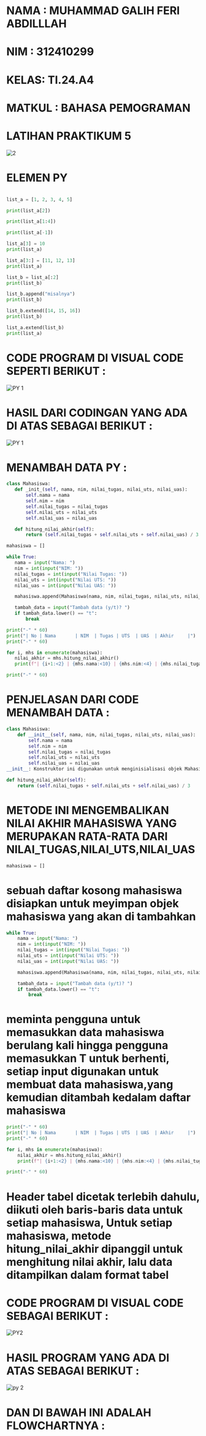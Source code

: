 
# NAMA : MUHAMMAD GALIH FERI ABDILLLAH 
# NIM  : 312410299
# KELAS: TI.24.A4
# MATKUL : BAHASA PEMOGRAMAN
# LATIHAN PRAKTIKUM 5
![2](https://github.com/user-attachments/assets/4801c198-9ddc-43ba-91bb-0efff6236417)

# ELEMEN PY 
```python

list_a = [1, 2, 3, 4, 5]

print(list_a[2])

print(list_a[1:4])

print(list_a[-1])

list_a[3] = 10
print(list_a)

list_a[3:] = [11, 12, 13]
print(list_a)

list_b = list_a[:2]
print(list_b)

list_b.append("misalnya")
print(list_b)

list_b.extend([14, 15, 16])
print(list_b)

list_a.extend(list_b)
print(list_a) 
```
# CODE PROGRAM DI VISUAL CODE SEPERTI BERIKUT :
![PY 1](https://github.com/user-attachments/assets/f8c082e1-04ff-4064-87f0-0b55f49d4a5e)

# HASIL DARI CODINGAN YANG ADA DI ATAS SEBAGAI BERIKUT :
![PY 1](https://github.com/user-attachments/assets/97db030c-9806-4d0e-9b2e-6e367aaeaa85)

# MENAMBAH DATA PY :
 ```python
class Mahasiswa:
    def _init_(self, nama, nim, nilai_tugas, nilai_uts, nilai_uas):
        self.nama = nama
        self.nim = nim
        self.nilai_tugas = nilai_tugas
        self.nilai_uts = nilai_uts
        self.nilai_uas = nilai_uas

    def hitung_nilai_akhir(self):
        return (self.nilai_tugas + self.nilai_uts + self.nilai_uas) / 3

mahasiswa = []

while True:
    nama = input("Nama: ")
    nim = int(input("NIM: "))
    nilai_tugas = int(input("Nilai Tugas: "))
    nilai_uts = int(input("Nilai UTS: "))
    nilai_uas = int(input("Nilai UAS: "))

    mahasiswa.append(Mahasiswa(nama, nim, nilai_tugas, nilai_uts, nilai_uas))

    tambah_data = input("Tambah data (y/t)? ")
    if tambah_data.lower() == "t":
        break

print("-" * 60)
print("| No | Nama       | NIM  | Tugas | UTS  | UAS  | Akhir     |")
print("-" * 60)

for i, mhs in enumerate(mahasiswa):
    nilai_akhir = mhs.hitung_nilai_akhir()
    print(f"| {i+1:<2} | {mhs.nama:<10} | {mhs.nim:<4} | {mhs.nilai_tugas:<5} | {mhs.nilai_uts:<5} | {mhs.nilai_uas:<5} | {nilai_akhir:<9.2f} |")

print("-" * 60)
```
# PENJELASAN DARI CODE MENAMBAH DATA :
```python
class Mahasiswa:
    def __init__(self, nama, nim, nilai_tugas, nilai_uts, nilai_uas):
        self.nama = nama
        self.nim = nim
        self.nilai_tugas = nilai_tugas
        self.nilai_uts = nilai_uts
        self.nilai_uas = nilai_uas
__init__: Konstruktor ini digunakan untuk menginisialisasi objek Mahasiswa dengan atribut: nama, nim, nilai_tugas, nilai_uts, nilai_uas

def hitung_nilai_akhir(self):
    return (self.nilai_tugas + self.nilai_uts + self.nilai_uas) / 3
```
# METODE INI MENGEMBALIKAN NILAI AKHIR MAHASISWA YANG MERUPAKAN RATA-RATA DARI NILAI_TUGAS,NILAI_UTS,NILAI_UAS
```python
mahasiswa = []
```
# sebuah daftar kosong mahasiswa disiapkan untuk meyimpan objek mahasiswa yang akan di tambahkan 
```python
while True:
    nama = input("Nama: ")
    nim = int(input("NIM: "))
    nilai_tugas = int(input("Nilai Tugas: "))
    nilai_uts = int(input("Nilai UTS: "))
    nilai_uas = int(input("Nilai UAS: "))

    mahasiswa.append(Mahasiswa(nama, nim, nilai_tugas, nilai_uts, nilai_uas))

    tambah_data = input("Tambah data (y/t)? ")
    if tambah_data.lower() == "t":
        break
```
# meminta pengguna untuk memasukkan data mahasiswa berulang kali hingga pengguna memasukkan T untuk berhenti, setiap input digunakan untuk membuat data mahasiswa,yang kemudian ditambah kedalam daftar mahasiswa
```python
print("-" * 60)
print("| No | Nama       | NIM  | Tugas | UTS  | UAS  | Akhir     |")
print("-" * 60)

for i, mhs in enumerate(mahasiswa):
    nilai_akhir = mhs.hitung_nilai_akhir()
    print(f"| {i+1:<2} | {mhs.nama:<10} | {mhs.nim:<4} | {mhs.nilai_tugas:<5} | {mhs.nilai_uts:<5} | {mhs.nilai_uas:<5} | {nilai_akhir:<9.2f} |")

print("-" * 60)
```
# Header tabel dicetak terlebih dahulu, diikuti oleh baris-baris data untuk setiap mahasiswa, Untuk setiap mahasiswa, metode hitung_nilai_akhir dipanggil untuk menghitung nilai akhir, lalu data ditampilkan dalam format tabel

# CODE PROGRAM DI VISUAL CODE SEBAGAI BERIKUT : 
![PY2](https://github.com/user-attachments/assets/26401f3c-2b47-427f-90b8-bfd7766ad602)

# HASIL PROGRAM YANG ADA DI ATAS SEBAGAI BERIKUT :
![py 2](https://github.com/user-attachments/assets/e306f781-255a-4ff4-ba83-ed1774d46818)

# DAN DI BAWAH INI ADALAH FLOWCHARTNYA : 








